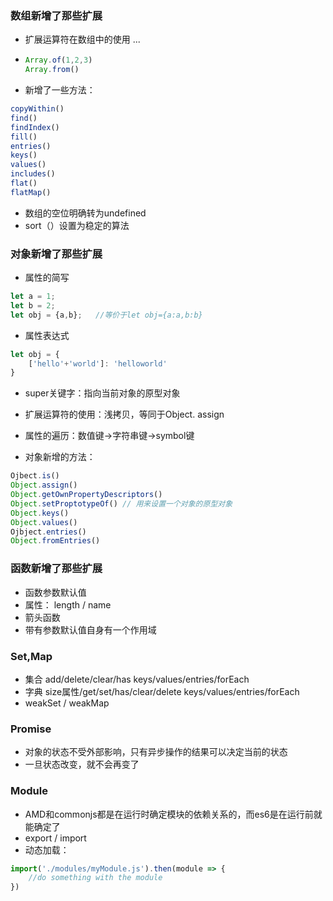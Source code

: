### 数组新增了那些扩展

* 扩展运算符在数组中的使用 ...

* ```js
  Array.of(1,2,3)
  Array.from()
  ```

* 新增了一些方法：

```js
copyWithin()
find()
findIndex()
fill()
entries()
keys()
values()
includes()
flat()
flatMap()
```

* 数组的空位明确转为undefined
* sort（）设置为稳定的算法

### 对象新增了那些扩展

* 属性的简写

```js
let a = 1;
let b = 2;
let obj = {a,b};   //等价于let obj={a:a,b:b}
```

* 属性表达式

```js
let obj = {
    ['hello'+'world']: 'helloworld'
}
```

* super关键字：指向当前对象的原型对象
* 扩展运算符的使用：浅拷贝，等同于Object. assign

* 属性的遍历：数值键->字符串键->symbol键

* 对象新增的方法：

```js
Ojbect.is()
Object.assign()
Object.getOwnPropertyDescriptors()
Object.setProptotypeOf() // 用来设置一个对象的原型对象
Object.keys()
Object.values()
Ojbject.entries()
Object.fromEntries()
```

### 函数新增了那些扩展

* 函数参数默认值
* 属性： length / name 
* 箭头函数
* 带有参数默认值自身有一个作用域

### Set,Map

* 集合 add/delete/clear/has    keys/values/entries/forEach
* 字典 size属性/get/set/has/clear/delete    keys/values/entries/forEach
* weakSet / weakMap

### Promise

* 对象的状态不受外部影响，只有异步操作的结果可以决定当前的状态
* 一旦状态改变，就不会再变了

### Module

* AMD和commonjs都是在运行时确定模块的依赖关系的，而es6是在运行前就能确定了
* export / import
* 动态加载：

```js
import('./modules/myModule.js').then(module => {
    //do something with the module
})
```



